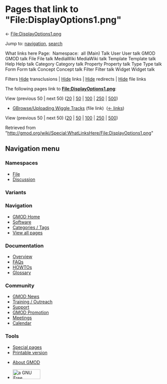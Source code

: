 <div id="mw-page-base" class="noprint">

</div>

<div id="mw-head-base" class="noprint">

</div>

<div id="content" class="mw-body" role="main">

<span id="top"></span>

<div id="mw-js-message" style="display:none;">

</div>



# <span dir="auto">Pages that link to "File:DisplayOptions1.png"</span>

<div id="bodyContent">

<div id="contentSub">

←
[File:DisplayOptions1.png](/wiki/File:DisplayOptions1.png "File:DisplayOptions1.png")

</div>

<div id="jump-to-nav" class="mw-jump">

Jump to: [navigation](#mw-navigation), [search](#p-search)

</div>

<div id="mw-content-text">

What links here Page:  Namespace:  all (Main) Talk User User talk GMOD
GMOD talk File File talk MediaWiki MediaWiki talk Template Template talk
Help Help talk Category Category talk Property Property talk Type Type
talk Form Form talk Concept Concept talk Filter Filter talk Widget
Widget talk

Filters
[Hide](/mediawiki/index.php?title=Special:WhatLinksHere/File:DisplayOptions1.png&hidetrans=1 "Special:WhatLinksHere/File:DisplayOptions1.png")
transclusions \|
[Hide](/mediawiki/index.php?title=Special:WhatLinksHere/File:DisplayOptions1.png&hidelinks=1 "Special:WhatLinksHere/File:DisplayOptions1.png")
links \|
[Hide](/mediawiki/index.php?title=Special:WhatLinksHere/File:DisplayOptions1.png&hideredirs=1 "Special:WhatLinksHere/File:DisplayOptions1.png")
redirects \|
[Hide](/mediawiki/index.php?title=Special:WhatLinksHere/File:DisplayOptions1.png&hideimages=1 "Special:WhatLinksHere/File:DisplayOptions1.png")
file links

The following pages link to
**[File:DisplayOptions1.png](/wiki/File:DisplayOptions1.png "File:DisplayOptions1.png")**:

View (previous 50 \| next 50)
([20](/mediawiki/index.php?title=Special:WhatLinksHere/File:DisplayOptions1.png&limit=20 "Special:WhatLinksHere/File:DisplayOptions1.png")
\|
[50](/mediawiki/index.php?title=Special:WhatLinksHere/File:DisplayOptions1.png&limit=50 "Special:WhatLinksHere/File:DisplayOptions1.png")
\|
[100](/mediawiki/index.php?title=Special:WhatLinksHere/File:DisplayOptions1.png&limit=100 "Special:WhatLinksHere/File:DisplayOptions1.png")
\|
[250](/mediawiki/index.php?title=Special:WhatLinksHere/File:DisplayOptions1.png&limit=250 "Special:WhatLinksHere/File:DisplayOptions1.png")
\|
[500](/mediawiki/index.php?title=Special:WhatLinksHere/File:DisplayOptions1.png&limit=500 "Special:WhatLinksHere/File:DisplayOptions1.png"))

- [GBrowse/Uploading Wiggle
  Tracks](/wiki/GBrowse/Uploading_Wiggle_Tracks "GBrowse/Uploading Wiggle Tracks")
  (file link) ‎ <span class="mw-whatlinkshere-tools">([←
  links](/mediawiki/index.php?title=Special:WhatLinksHere&target=GBrowse%2FUploading+Wiggle+Tracks "Special:WhatLinksHere"))</span>

View (previous 50 \| next 50)
([20](/mediawiki/index.php?title=Special:WhatLinksHere/File:DisplayOptions1.png&limit=20 "Special:WhatLinksHere/File:DisplayOptions1.png")
\|
[50](/mediawiki/index.php?title=Special:WhatLinksHere/File:DisplayOptions1.png&limit=50 "Special:WhatLinksHere/File:DisplayOptions1.png")
\|
[100](/mediawiki/index.php?title=Special:WhatLinksHere/File:DisplayOptions1.png&limit=100 "Special:WhatLinksHere/File:DisplayOptions1.png")
\|
[250](/mediawiki/index.php?title=Special:WhatLinksHere/File:DisplayOptions1.png&limit=250 "Special:WhatLinksHere/File:DisplayOptions1.png")
\|
[500](/mediawiki/index.php?title=Special:WhatLinksHere/File:DisplayOptions1.png&limit=500 "Special:WhatLinksHere/File:DisplayOptions1.png"))

</div>

<div class="printfooter">

Retrieved from
"<http://gmod.org/wiki/Special:WhatLinksHere/File:DisplayOptions1.png>"

</div>

<div id="catlinks" class="catlinks catlinks-allhidden">

</div>

<div class="visualClear">

</div>

</div>

</div>

<div id="mw-navigation">

## Navigation menu

<div id="mw-head">



<div id="left-navigation">

<div id="p-namespaces" class="vectorTabs" role="navigation"
aria-labelledby="p-namespaces-label">

### Namespaces

- <span id="ca-nstab-image"><a href="/wiki/File:DisplayOptions1.png" accesskey="c"
  title="View the file page [c]">File</a></span>
- <span id="ca-talk"><a
  href="/mediawiki/index.php?title=File_talk:DisplayOptions1.png&amp;action=edit&amp;redlink=1"
  accesskey="t"
  title="Discussion about the content page [t]">Discussion</a></span>

</div>

<div id="p-variants" class="vectorMenu emptyPortlet" role="navigation"
aria-labelledby="p-variants-label">

### 

### Variants[](#)

<div class="menu">

</div>

</div>

</div>

<div id="right-navigation">





</div>



</div>

</div>

</div>

<div id="mw-panel">

<div id="p-logo" role="banner">

<a href="/wiki/Main_Page"
style="background-image: url(http://gmod.org/images/GMOD-cogs.png);"
title="Visit the main page"></a>

</div>

<div id="p-Navigation" class="portal" role="navigation"
aria-labelledby="p-Navigation-label">

### Navigation

<div class="body">

- <span id="n-GMOD-Home">[GMOD Home](/wiki/Main_Page)</span>
- <span id="n-Software">[Software](/wiki/GMOD_Components)</span>
- <span id="n-Categories-.2F-Tags">[Categories /
  Tags](/wiki/Categories)</span>
- <span id="n-View-all-pages">[View all
  pages](/wiki/Special:AllPages)</span>

</div>

</div>

<div id="p-Documentation" class="portal" role="navigation"
aria-labelledby="p-Documentation-label">

### Documentation

<div class="body">

- <span id="n-Overview">[Overview](/wiki/Overview)</span>
- <span id="n-FAQs">[FAQs](/wiki/Category:FAQ)</span>
- <span id="n-HOWTOs">[HOWTOs](/wiki/Category:HOWTO)</span>
- <span id="n-Glossary">[Glossary](/wiki/Glossary)</span>

</div>

</div>

<div id="p-Community" class="portal" role="navigation"
aria-labelledby="p-Community-label">

### Community

<div class="body">

- <span id="n-GMOD-News">[GMOD News](/wiki/GMOD_News)</span>
- <span id="n-Training-.2F-Outreach">[Training /
  Outreach](/wiki/Training_and_Outreach)</span>
- <span id="n-Support">[Support](/wiki/Support)</span>
- <span id="n-GMOD-Promotion">[GMOD
  Promotion](/wiki/GMOD_Promotion)</span>
- <span id="n-Meetings">[Meetings](/wiki/Meetings)</span>
- <span id="n-Calendar">[Calendar](/wiki/Calendar)</span>

</div>

</div>

<div id="p-tb" class="portal" role="navigation"
aria-labelledby="p-tb-label">

### Tools

<div class="body">

- <span id="t-specialpages"><a href="/wiki/Special:SpecialPages" accesskey="q"
  title="A list of all special pages [q]">Special pages</a></span>
- <span id="t-print"><a
  href="/mediawiki/index.php?title=Special:WhatLinksHere/File:DisplayOptions1.png&amp;printable=yes"
  rel="alternate" accesskey="p"
  title="Printable version of this page [p]">Printable version</a></span>

</div>

</div>

</div>

</div>

<div id="footer" role="contentinfo">

- <span id="footer-places-about">[About
  GMOD](/wiki/GMOD:About "GMOD:About")</span>

<!-- -->

- <span id="footer-copyrightico">[<img src="http://www.gnu.org/graphics/gfdl-logo-small.png" width="88"
  height="31" alt="a GNU Free Documentation License" />](http://www.gnu.org/licenses/fdl-1.3.html)</span>


<div style="clear:both">

</div>

</div>
